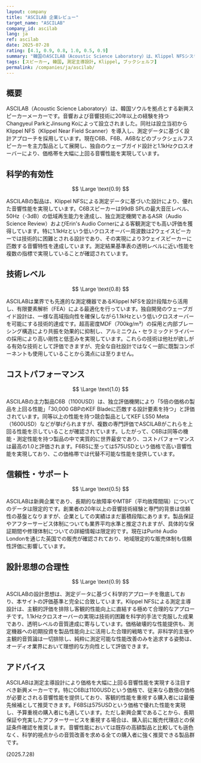 ```yaml
---
layout: company
title: "ASCILAB 企業レビュー"
target_name: "ASCILAB"
company_id: ascilab
lang: ja
ref: ascilab
date: 2025-07-28
rating: [4.1, 0.9, 0.8, 1.0, 0.5, 0.9]
summary: "韓国のASCILAB（Acoustic Science Laboratory）は、Klippel NFSシステムを用いた測定主導設計により、価格を大幅に上回る音響性能を実現する新興スピーカーメーカーです。"
tags: [スピーカー, 韓国, 測定主導設計, Klippel, ブックシェルフ]
permalink: /companies/ja/ascilab/
---
```


## 概要

ASCILAB（Acoustic Science Laboratory）は、韓国ソウルを拠点とする新興スピーカーメーカーです。音響および音響技術に20年以上の経験を持つChangyeul ParkとJinsung Koによって設立されました。同社は設立当初からKlippel NFS（Klippel Near Field Scanner）を導入し、測定データに基づく設計アプローチを採用しています。現在C6B、F6B、A6Bなどのブックシェルフスピーカーを主力製品として展開し、独自のウェーブガイド設計と1.1kHzクロスオーバーにより、価格帯を大幅に上回る音響性能を実現しています。

## 科学的有効性

$$ \Large \text{0.9} $$

ASCILABの製品は、Klippel NFSによる測定データに基づいた設計により、優れた音響性能を実現しています。C6Bスピーカーは99dB SPLの最大音圧レベル、50Hz（-3dB）の低域再生能力を達成し、独立測定機関であるASR（Audio Science Review）およびErin's Audio Cornerによる客観測定でも高い評価を獲得しています。特に1.1kHzという低いクロスオーバー周波数は2ウェイスピーカーでは技術的に困難とされる設計であり、その実現により3ウェイスピーカーに匹敵する音響特性を達成しています。測定結果基準表の透明レベルに近い性能を複数の指標で実現していることが確認されています。

## 技術レベル

$$ \Large \text{0.8} $$

ASCILABは業界でも先進的な測定機器であるKlippel NFSを設計段階から活用し、有限要素解析（FEA）による最適化を行っています。独自開発のウェーブガイド設計は、一様な高域指向性を確保しながら1.1kHzという低いクロスオーバーを可能にする技術的達成です。超高密度MDF（700kg/m³）の採用と内部ブレーシング構造により共振を効果的に抑制し、アルミニウム・セラミックドライバーの採用により高い剛性と低歪みを実現しています。これらの技術は他社が欲しがる有効な技術として評価できますが、完全な自社設計ではなく一部に既製コンポーネントも使用していることから満点には至りません。

## コストパフォーマンス

$$ \Large \text{1.0} $$

ASCILABの主力製品C6B（1100USD）は、独立評価機関により「5倍の価格の製品を上回る性能」「30,000 GBPのKEF Bladeに匹敵する設計要素を持つ」と評価されています。同等以上の性能を持つ競合製品としてKEF LS50 Meta（1600USD）などが挙げられますが、複数の専門評価でASCILABがこれらを上回る性能を示していることが確認されています。したがって、C6Bは同等の機能・測定性能を持つ製品の中で実質的に世界最安であり、コストパフォーマンスは最高の1.0と評価されます。F6BSに至っては575USDという価格で高い音響性能を実現しており、この価格帯では代替不可能な性能を提供しています。

## 信頼性・サポート

$$ \Large \text{0.5} $$

ASCILABは新興企業であり、長期的な故障率やMTBF（平均故障間隔）についてのデータは限定的です。創業者の20年以上の音響技術経験と専門的背景は信頼性の基盤となりますが、企業としての実績はまだ蓄積段階にあります。製品保証やアフターサービス体制についても業界平均水準と推定されますが、具体的な保証期間や修理体制についての詳細情報は限定的です。現在はPurité Audio Londonを通じた英国での販売が確認されており、地域限定的な販売体制も信頼性評価に影響しています。

## 設計思想の合理性

$$ \Large \text{0.9} $$

ASCILABの設計思想は、測定データに基づく科学的アプローチを徹底しており、本サイトの評価基準と完全に合致しています。Klippel NFSによる測定主導設計は、主観的評価を排除し客観的性能向上に直結する極めて合理的なアプローチです。1.1kHzクロスオーバーの実現は技術的困難を科学的手法で克服した成果であり、透明レベルの音質達成に寄与しています。価格破壊的な性能提供も、測定機器への初期投資を製品性能向上に活用した合理的戦略です。非科学的主張や主観的音質論は一切排除し、純粋に測定可能な性能改善のみを追求する姿勢は、オーディオ業界において理想的な方向性として評価できます。

## アドバイス

ASCILABは測定主導設計により価格を大幅に上回る音響性能を実現する注目すべき新興メーカーです。特にC6Bは1100USDという価格で、従来なら数倍の価格が必要とされる音響性能を提供しており、客観的性能を重視する購入者には最優先候補として推奨できます。F6BSは575USDという価格で優れた性能を実現し、予算重視の購入者にも適しています。ただし新興企業であることから、長期保証や充実したアフターサービスを重視する場合は、購入前に販売代理店との保証条件確認を推奨します。音響性能においては既存の高額製品と比較しても遜色なく、科学的視点からの音質改善を求める全ての購入者に強く推奨できる製品群です。

(2025.7.28)
